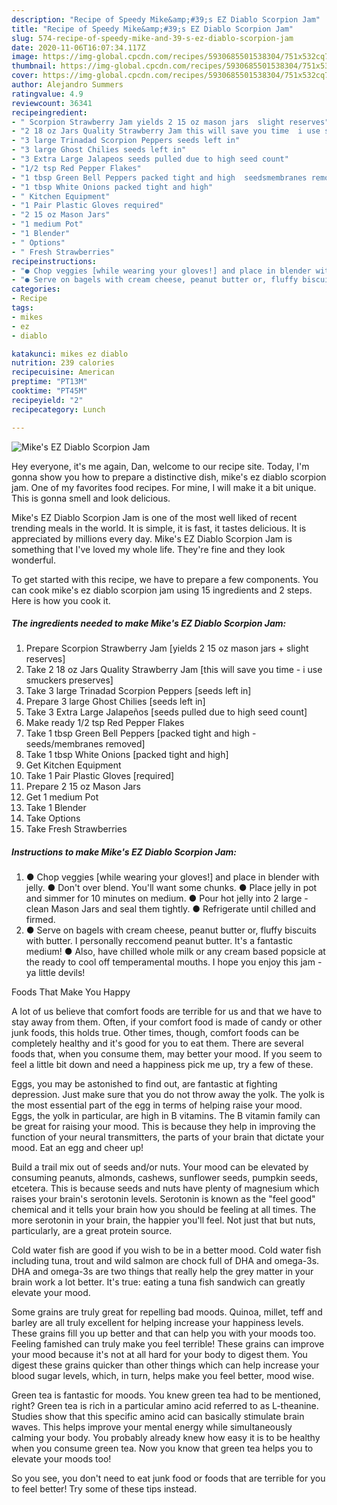 ```yaml
---
description: "Recipe of Speedy Mike&amp;#39;s EZ Diablo Scorpion Jam"
title: "Recipe of Speedy Mike&amp;#39;s EZ Diablo Scorpion Jam"
slug: 574-recipe-of-speedy-mike-and-39-s-ez-diablo-scorpion-jam
date: 2020-11-06T16:07:34.117Z
image: https://img-global.cpcdn.com/recipes/5930685501538304/751x532cq70/mikes-ez-diablo-scorpion-jam-recipe-main-photo.jpg
thumbnail: https://img-global.cpcdn.com/recipes/5930685501538304/751x532cq70/mikes-ez-diablo-scorpion-jam-recipe-main-photo.jpg
cover: https://img-global.cpcdn.com/recipes/5930685501538304/751x532cq70/mikes-ez-diablo-scorpion-jam-recipe-main-photo.jpg
author: Alejandro Summers
ratingvalue: 4.9
reviewcount: 36341
recipeingredient:
- " Scorpion Strawberry Jam yields 2 15 oz mason jars  slight reserves"
- "2 18 oz Jars Quality Strawberry Jam this will save you time  i use smuckers preserves"
- "3 large Trinadad Scorpion Peppers seeds left in"
- "3 large Ghost Chilies seeds left in"
- "3 Extra Large Jalapeos seeds pulled due to high seed count"
- "1/2 tsp Red Pepper Flakes"
- "1 tbsp Green Bell Peppers packed tight and high  seedsmembranes removed"
- "1 tbsp White Onions packed tight and high"
- " Kitchen Equipment"
- "1 Pair Plastic Gloves required"
- "2 15 oz Mason Jars"
- "1 medium Pot"
- "1 Blender"
- " Options"
- " Fresh Strawberries"
recipeinstructions:
- "● Chop veggies [while wearing your gloves!] and place in blender with jelly.                                                                                                                                                                                                                    ● Don&#39;t over blend. You&#39;ll want some chunks.                                                                                                                         ● Place jelly in pot and simmer for 10 minutes on medium.                                                                                                                                  ● Pour hot jelly into 2 large - clean Mason Jars and seal them tightly.                                                                                                                                                   ● Refrigerate until chilled and firmed."
- "● Serve on bagels with cream cheese, peanut butter or, fluffy biscuits with butter. I personally reccomend peanut butter. It&#39;s a fantastic medium!                                                          ● Also, have chilled whole milk or any cream based popsicle at the ready to cool off temperamental mouths. I hope you enjoy this jam - ya little devils!"
categories:
- Recipe
tags:
- mikes
- ez
- diablo

katakunci: mikes ez diablo 
nutrition: 239 calories
recipecuisine: American
preptime: "PT13M"
cooktime: "PT45M"
recipeyield: "2"
recipecategory: Lunch

---
```



![Mike&#39;s EZ Diablo Scorpion Jam](https://img-global.cpcdn.com/recipes/5930685501538304/751x532cq70/mikes-ez-diablo-scorpion-jam-recipe-main-photo.jpg)

Hey everyone, it's me again, Dan, welcome to our recipe site. Today, I'm gonna show you how to prepare a distinctive dish, mike&#39;s ez diablo scorpion jam. One of my favorites food recipes. For mine, I will make it a bit unique. This is gonna smell and look delicious.

Mike&#39;s EZ Diablo Scorpion Jam is one of the most well liked of recent trending meals in the world. It is simple, it is fast, it tastes delicious. It is appreciated by millions every day. Mike&#39;s EZ Diablo Scorpion Jam is something that I've loved my whole life. They're fine and they look wonderful.




To get started with this recipe, we have to prepare a few components. You can cook mike&#39;s ez diablo scorpion jam using 15 ingredients and 2 steps. Here is how you cook it.

<!--inarticleads1-->

##### The ingredients needed to make Mike&#39;s EZ Diablo Scorpion Jam:

1. Prepare  Scorpion Strawberry Jam [yields 2 15 oz mason jars + slight reserves]
1. Take 2 18 oz Jars Quality Strawberry Jam [this will save you time - i use smuckers preserves]
1. Take 3 large Trinadad Scorpion Peppers [seeds left in]
1. Prepare 3 large Ghost Chilies [seeds left in]
1. Take 3 Extra Large Jalapeños [seeds pulled due to high seed count]
1. Make ready 1/2 tsp Red Pepper Flakes
1. Take 1 tbsp Green Bell Peppers [packed tight and high - seeds/membranes removed]
1. Take 1 tbsp White Onions [packed tight and high]
1. Get  Kitchen Equipment
1. Take 1 Pair Plastic Gloves [required]
1. Prepare 2 15 oz Mason Jars
1. Get 1 medium Pot
1. Take 1 Blender
1. Take  Options
1. Take  Fresh Strawberries




<!--inarticleads2-->

##### Instructions to make Mike&#39;s EZ Diablo Scorpion Jam:

1. ● Chop veggies [while wearing your gloves!] and place in blender with jelly.                                                                                                                                                                                                                    ● Don&#39;t over blend. You&#39;ll want some chunks.                                                                                                                         ● Place jelly in pot and simmer for 10 minutes on medium.                                                                                                                                  ● Pour hot jelly into 2 large - clean Mason Jars and seal them tightly.                                                                                                                                                   ● Refrigerate until chilled and firmed.
1. ● Serve on bagels with cream cheese, peanut butter or, fluffy biscuits with butter. I personally reccomend peanut butter. It&#39;s a fantastic medium!                                                          ● Also, have chilled whole milk or any cream based popsicle at the ready to cool off temperamental mouths. I hope you enjoy this jam - ya little devils!




Foods That Make You Happy


A lot of us believe that comfort foods are terrible for us and that we have to stay away from them. Often, if your comfort food is made of candy or other junk foods, this holds true. Other times, though, comfort foods can be completely healthy and it's good for you to eat them. There are several foods that, when you consume them, may better your mood. If you seem to feel a little bit down and need a happiness pick me up, try a few of these.

Eggs, you may be astonished to find out, are fantastic at fighting depression. Just make sure that you do not throw away the yolk. The yolk is the most essential part of the egg in terms of helping raise your mood. Eggs, the yolk in particular, are high in B vitamins. The B vitamin family can be great for raising your mood. This is because they help in improving the function of your neural transmitters, the parts of your brain that dictate your mood. Eat an egg and cheer up!

Build a trail mix out of seeds and/or nuts. Your mood can be elevated by consuming peanuts, almonds, cashews, sunflower seeds, pumpkin seeds, etcetera. This is because seeds and nuts have plenty of magnesium which raises your brain's serotonin levels. Serotonin is known as the "feel good" chemical and it tells your brain how you should be feeling at all times. The more serotonin in your brain, the happier you'll feel. Not just that but nuts, particularly, are a great protein source.

Cold water fish are good if you wish to be in a better mood. Cold water fish including tuna, trout and wild salmon are chock full of DHA and omega-3s. DHA and omega-3s are two things that really help the grey matter in your brain work a lot better. It's true: eating a tuna fish sandwich can greatly elevate your mood. 

Some grains are truly great for repelling bad moods. Quinoa, millet, teff and barley are all truly excellent for helping increase your happiness levels. These grains fill you up better and that can help you with your moods too. Feeling famished can truly make you feel terrible! These grains can improve your mood because it's not at all hard for your body to digest them. You digest these grains quicker than other things which can help increase your blood sugar levels, which, in turn, helps make you feel better, mood wise.

Green tea is fantastic for moods. You knew green tea had to be mentioned, right? Green tea is rich in a particular amino acid referred to as L-theanine. Studies show that this specific amino acid can basically stimulate brain waves. This helps improve your mental energy while simultaneously calming your body. You probably already knew how easy it is to be healthy when you consume green tea. Now you know that green tea helps you to elevate your moods too!

So you see, you don't need to eat junk food or foods that are terrible for you to feel better! Try  some  of  these  tips  instead.

